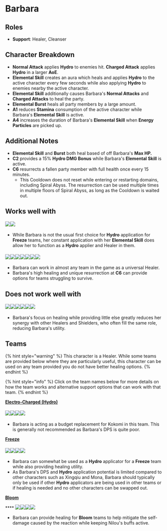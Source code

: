 # Barbara

## Roles

* **Support**: Healer, Cleanser

## Character Breakdown

* **Normal Attack** applies **Hydro** to enemies hit. **Charged Attack** applies **Hydro** in a larger **AoE**.
* **Elemental Skill** creates an aura which heals and applies **Hydro** to the active character every few seconds while also applying **Hydro** to enemies nearby the active character.
* **Elemental Skill** additionally causes Barbara's **Normal Attacks** and **Charged Attacks** to heal the party.
* **Elemental Burst** heals all party members by a large amount.
* **A1** reduces **Stamina** consumption of the active character while Barbara's **Elemental Skill** is active.
* **A4** increases the duration of Barbara's **Elemental Skill** when **Energy Particles** are picked up.

## Additional Notes

* **Elemental Skill** and **Burst** both heal based of off Barbara's **Max HP.**
* **C2** provides a 15% **Hydro DMG Bonus** while Barbara's **Elemental Skill** is active.
* **C6** resurrects a fallen party member with full health once every 15 minutes.
  * This Cooldown does not reset while entering or restarting domains, including Spiral Abyss. The resurrection can be used multiple times in multiple floors of Spiral Abyss, as long as the Cooldown is waited out.

## Works well with

#### ![](../../.gitbook/assets/ui\_avataricon\_ganyu.png)![](../../.gitbook/assets/ui\_avataricon\_ayaka.png)

* While Barbara is not the usual first choice for **Hydro** application for **Freeze** teams, her constant application with her **Elemental Skill** does allow her to function as a **Hydro** applier and Healer in them.

#### ![](../../.gitbook/assets/ui\_icon\_anemo.webp)![](../../.gitbook/assets/ui\_icon\_cryo.webp)![](../../.gitbook/assets/ui\_icon\_electro.webp)![](../../.gitbook/assets/ui\_icon\_geo.webp)![](../../.gitbook/assets/ui\_icon\_hydro.webp)![](../../.gitbook/assets/ui\_icon\_pyro.webp)![](../../.gitbook/assets/ui\_icon\_dendro.webp)

* Barbara can work in almost any team in the game as a universal Healer.
* Barbara's high healing and unique resurrection at **C6** can provide options for teams struggling to survive.

## Does not work well with

#### ![](../../.gitbook/assets/ui\_avataricon\_zhongli.png)![](../../.gitbook/assets/ui\_avataricon\_bennett.png)![](../../.gitbook/assets/ui\_avataricon\_diona.png)![](../../.gitbook/assets/ui\_avataricon\_jean.png)![](../../.gitbook/assets/ui\_avataricon\_sayu.png)![](../../.gitbook/assets/ui\_avataricon\_qiqi.png)

* Barbara's focus on healing while providing little else greatly reduces her synergy with other Healers and Shielders, who often fill the same role, reducing Barbara's utility.

## Teams

{% hint style="warning" %}
This character is a Healer. While some teams are provided below where they are particularly useful, this character can be used on any team provided you do not have better healing options.
{% endhint %}

{% hint style="info" %}
Click on the team names below for more details on how the team works and alternative support options that can work with that team.
{% endhint %}

[**Electro-Charged (Hydro)**](../../teams/electro-charged-hydro.md)

#### ![](../../.gitbook/assets/ui\_avataricon\_barbara.png)![](../../.gitbook/assets/ui\_avataricon\_beidou.png)![](../../.gitbook/assets/ui\_avataricon\_fischl.png)![](../../.gitbook/assets/ui\_avataricon\_sucrose.png)

* Barbara is acting as a budget replacement for Kokomi in this team. This is generally not recommended as Barbara's DPS is quite poor.

[**Freeze**](../../teams/freeze.md)

#### ![](../../.gitbook/assets/ui\_avataricon\_ayaka.png)![](../../.gitbook/assets/ui\_avataricon\_barbara.png)![](../../.gitbook/assets/ui\_avataricon\_kazuha.png)![](../../.gitbook/assets/ui\_avataricon\_kaeya.png)

* Barbara can somewhat be used as a **Hydro** applicator for a **Freeze** team while also providing healing utility.
* As Barbara's DPS and **Hydro** application potential is limited compared to other characters such as Xingqiu and Mona, Barbara should typically only be used if other **Hydro** applicators are being used in other teams or if healing is needed and no other characters can be swapped out.

****[**Bloom**](../../teams/anemo-1.md)****

&#x20;**** ![](../../.gitbook/assets/ui\_avataricon\_nilou.png)****![](../../.gitbook/assets/ui\_avataricon\_traveler\_dendro.png)****![](../../.gitbook/assets/ui\_avataricon\_collei.png)****![](../../.gitbook/assets/ui\_avataricon\_barbara.png)****

* Barbara can provide healing for **Bloom** teams to help mitigate the self-damage caused by the reaction while keeping Nilou's buffs active.&#x20;
